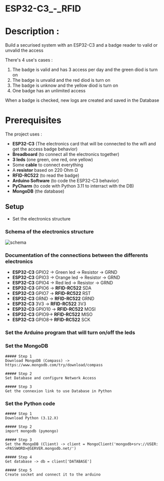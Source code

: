 # ESP32-C3_-_RFID

# Description :
  Build a securised system with an ESP32-C3 and a badge reader to valid or unvalid the access

  There's 4 use's cases :

  1. The badge is valid and has 3 access per day and the green diod is turn on
  2. The badge is unvalid and the red diod is turn on
  3. The badge is unknow and the yellow diod is turn on
  4. One badge has an unlimited access

  When a badge is checked, new logs are created and saved in the Database

# Prerequisites

  The project uses :

  - **ESP32-C3** (The electronics card that will be connected to the wifi and get the access badge behavior)
  - **Breadboard** (to connect all the electronics together)
  - **3 leds** (one green, one red, one yellow)
  - Some **cable** to connect everything
  - A **resistor** based on 220 Ohm Ω
  - **RFID-RC522** (to read the badge)
  - **Arduino Software** (to code the ESP32-C3 behavior)
  - **PyCharm** (to code with Python 3.11 to interract with the DB)
  - **MongoDB** (the database)

## Setup

  - Set the electronics structure

  ### Schema of the electronics structure


![schema](https://github.com/Amael7/ESP32-C3_-_RFID/assets/85516178/681ac28a-c7c9-42f4-8fdd-973fa4c60d09)


  ### Documentation of the connections between the differents electronics

  - **ESP32-C3** GPIO2 -> Green led -> Resistor -> GRND
  - **ESP32-C3** GPIO3 -> Orange led -> Resistor -> GRND
  - **ESP32-C3** GPIO4 -> Red led -> Resistor -> GRND
  - **ESP32-C3** GPIO6 -> **RFID-RC522** SDA
  - **ESP32-C3** GPIO7 -> **RFID-RC522** RST
  - **ESP32-C3** GRND -> **RFID-RC522** GRND
  - **ESP32-C3** 3V3 -> **RFID-RC522** 3V3
  - **ESP32-C3** GPIO10 -> **RFID-RC522** MOSI
  - **ESP32-C3** GPIO9-> **RFID-RC522** MISO
  - **ESP32-C3** GPIO8-> **RFID-RC522** SCK

  ### Set the Arduino program that will turn on/off the leds

  ### Set the MongoDB
    ##### Step 1
    Download MongoDB (Compass) -> https://www.mongodb.com/try/download/compass

    ##### Step 2
    Set Database and configure Network Access 

    ##### Step 3
    Get the connexion link to use Database in Python
    

  ### Set the Python code
    ##### Step 1
    Download Python (3.12.X)

    ##### Step 2
    import mongodb (pymongo)

    ##### Step 3
    Set the MongoDB (Client) -> client = MongoClient('mongodb+srv://USER:<PASSWORD>@SERVER.mongodb.net/')

    ##### Step 4
    Get database -> db = client['DATABASE']

    ##### Step 5 
    Create socket and connect it to the arduino



